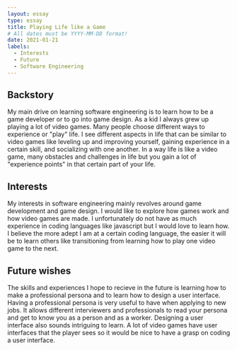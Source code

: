```yaml
---
layout: essay
type: essay
title: Playing Life like a Game
# All dates must be YYYY-MM-DD format!
date: 2021-01-21
labels:
  - Interests
  - Future
  - Software Engineering
---
```


## Backstory

My main drive on learning software engineering is to learn how to be a game developer or to go into game design. As a kid I always grew up playing a lot of video games. Many people choose different ways to experience or "play" life. I see different aspects in life that can be similar to video games like leveling up and improving yourself, gaining experience in a certain skill, and socializing with one another. In a way life is like a video game, many obstacles and challenges in life but you gain a lot of "experience points" in that certain part of your life. 

## Interests

My interests in software engineering mainly revolves around game development and game design. I would like to explore how games work and how video games are made. I unfortunately do not have as much experience in coding languages like javascript but I would love to learn how. I believe the more adept I am at a certain coding language, the easier it will be to learn others like transitioning from learning how to play one video game to the next.

## Future wishes

The skills and experiences I hope to recieve in the future is learning how to make a professional persona and to learn how to design a user interface. Having a professional persona is very useful to have when applying to new jobs. It allows different interviewers and professionals to read your persona and get to know you as a person and as a worker. Designing a user interface also sounds intriguing to learn. A lot of video games have user interfaces that the player sees so it would be nice to have a grasp on coding a user interface.
